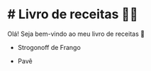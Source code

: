 # # Livro de receitas :cook:

Olá! Seja bem-vindo ao meu livro de receitas :wave: 

- Strogonoff de Frango

- Pavê

